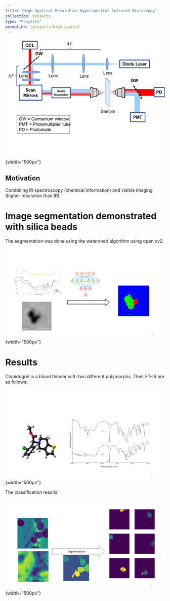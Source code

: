 ```yaml
---
title: "High Spatical Resolution Hyperspectral Infrared Microscopy"
collection: projects
type: "Projects"
permalink: /projects/high-special
---
```



![Cover photo](/images/qcl-sys.png){width="500px"}


## Motivation

Combining IR spectroscopy (chemical information) and visible imaging (higher resolution than IR)


# Image segmentation demonstrated with silica beads

The segmentation was done using the watershed algorithm using open cv2.

![segmentation](/images/qcl-beads3.PNG){width="500px"}

# Results

Clopidogrel is a blood thinner with two different polymorphs. Their FT-IR are as follows:

![clopidogrel spec](/images/qcl-clopid-spec.PNG){width="500px"}

The classification results:

![clopidogrel](/images/qcl-clop2.PNG){width="500px"}


